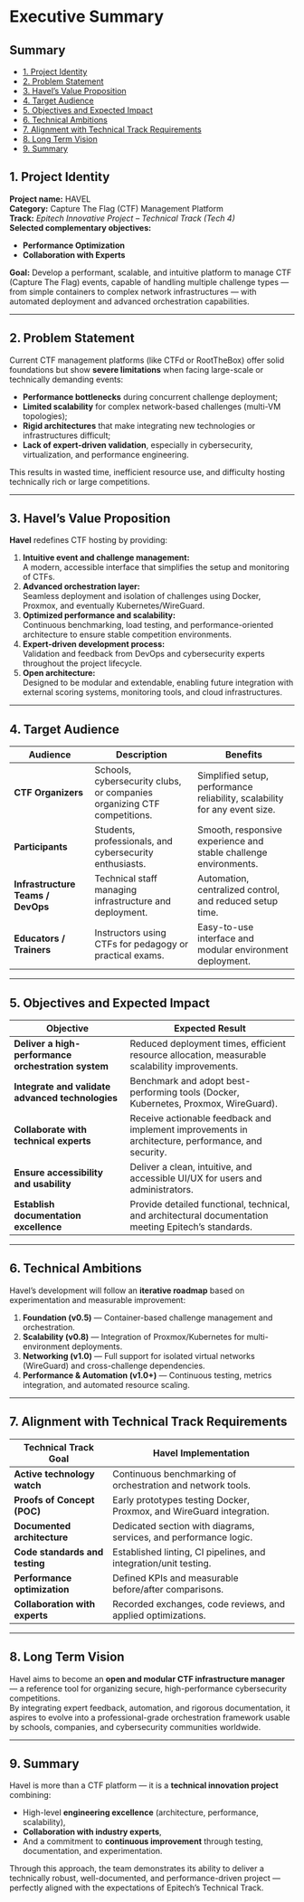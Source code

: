 # Executive Summary

## Summary

- [1. Project Identity](#1.-project-identity)
- [2. Problem Statement](#2.-problem-statement)
- [3. Havel’s Value Proposition](3.-havel’s-value-proposition)
- [4. Target Audience](#4.-target-audience)
- [5. Objectives and Expected Impact](#-5.-objectives-and-expected-impact)
- [6. Technical Ambitions](#6.-technical-ambitions)
- [7. Alignment with Technical Track Requirements](#7.-alignment-with-technical-track-requirements)
- [8. Long Term Vision](#8.-long-term-vision)
- [9. Summary](#9.-summary)

## 1. Project Identity

**Project name:** HAVEL  
**Category:** Capture The Flag (CTF) Management Platform  
**Track:** *Epitech Innovative Project – Technical Track (Tech 4)*  
**Selected complementary objectives:**  
- **Performance Optimization**  
- **Collaboration with Experts**

**Goal:**
Develop a performant, scalable, and intuitive platform to manage CTF (Capture The Flag) events, capable of handling multiple challenge types — from simple containers to complex network infrastructures — with automated deployment and advanced orchestration capabilities.

---

## 2. Problem Statement

Current CTF management platforms (like CTFd or RootTheBox) offer solid foundations but show **severe limitations** when facing large-scale or technically demanding events:

- **Performance bottlenecks** during concurrent challenge deployment;  
- **Limited scalability** for complex network-based challenges (multi-VM topologies);  
- **Rigid architectures** that make integrating new technologies or infrastructures difficult;  
- **Lack of expert-driven validation**, especially in cybersecurity, virtualization, and performance engineering.

This results in wasted time, inefficient resource use, and difficulty hosting technically rich or large competitions.

---

## 3. Havel’s Value Proposition

**Havel** redefines CTF hosting by providing:
1. **Intuitive event and challenge management:**  
   A modern, accessible interface that simplifies the setup and monitoring of CTFs.
2. **Advanced orchestration layer:**  
   Seamless deployment and isolation of challenges using Docker, Proxmox, and eventually Kubernetes/WireGuard.
3. **Optimized performance and scalability:**  
   Continuous benchmarking, load testing, and performance-oriented architecture to ensure stable competition environments.
4. **Expert-driven development process:**  
   Validation and feedback from DevOps and cybersecurity experts throughout the project lifecycle.
5. **Open architecture:**  
   Designed to be modular and extendable, enabling future integration with external scoring systems, monitoring tools, and cloud infrastructures.

---

## 4. Target Audience

| Audience | Description | Benefits |
|-----------|--------------|-----------|
| **CTF Organizers** | Schools, cybersecurity clubs, or companies organizing CTF competitions. | Simplified setup, performance reliability, scalability for any event size. |
| **Participants** | Students, professionals, and cybersecurity enthusiasts. | Smooth, responsive experience and stable challenge environments. |
| **Infrastructure Teams / DevOps** | Technical staff managing infrastructure and deployment. | Automation, centralized control, and reduced setup time. |
| **Educators / Trainers** | Instructors using CTFs for pedagogy or practical exams. | Easy-to-use interface and modular environment deployment. |

---

## 5. Objectives and Expected Impact

| Objective                                           | Expected Result                                                                                      |
| --------------------------------------------------- | ---------------------------------------------------------------------------------------------------- |
| **Deliver a high-performance orchestration system** | Reduced deployment times, efficient resource allocation, measurable scalability improvements.        |
| **Integrate and validate advanced technologies**    | Benchmark and adopt best-performing tools (Docker, Kubernetes, Proxmox, WireGuard).                  |
| **Collaborate with technical experts**              | Receive actionable feedback and implement improvements in architecture, performance, and security.   |
| **Ensure accessibility and usability**              | Deliver a clean, intuitive, and accessible UI/UX for users and administrators.                       |
| **Establish documentation excellence**              | Provide detailed functional, technical, and architectural documentation meeting Epitech’s standards. |

---

## 6. Technical Ambitions

Havel’s development will follow an **iterative roadmap** based on experimentation and measurable improvement:

1. **Foundation (v0.5)** — Container-based challenge management and orchestration.
2. **Scalability (v0.8)** — Integration of Proxmox/Kubernetes for multi-environment deployments.
3. **Networking (v1.0)** — Full support for isolated virtual networks (WireGuard) and cross-challenge dependencies.
4. **Performance & Automation (v1.0+)** — Continuous testing, metrics integration, and automated resource scaling.


---

## 7. Alignment with Technical Track Requirements

| Technical Track Goal | Havel Implementation |
|----------------------|----------------------|
| **Active technology watch** | Continuous benchmarking of orchestration and network tools. |
| **Proofs of Concept (POC)** | Early prototypes testing Docker, Proxmox, and WireGuard integration. |
| **Documented architecture** | Dedicated section with diagrams, services, and performance logic. |
| **Code standards and testing** | Established linting, CI pipelines, and integration/unit testing. |
| **Performance optimization** | Defined KPIs and measurable before/after comparisons. |
| **Collaboration with experts** | Recorded exchanges, code reviews, and applied optimizations. |

---

## 8. Long Term Vision

Havel aims to become an **open and modular CTF infrastructure manager** — a reference tool for organizing secure, high-performance cybersecurity competitions.  
By integrating expert feedback, automation, and rigorous documentation, it aspires to evolve into a professional-grade orchestration framework usable by schools, companies, and cybersecurity communities worldwide.

---

## 9. Summary

Havel is more than a CTF platform — it is a **technical innovation project** combining:
- High-level **engineering excellence** (architecture, performance, scalability),  
- **Collaboration with industry experts**,  
- And a commitment to **continuous improvement** through testing, documentation, and experimentation.

Through this approach, the team demonstrates its ability to deliver a technically robust, well-documented, and performance-driven project — perfectly aligned with the expectations of Epitech’s Technical Track.
